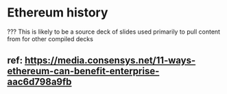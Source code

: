 # Ethereum history

???
This is likely to be a source deck of slides used primarily to pull content from for other compiled decks

ref: https://media.consensys.net/11-ways-ethereum-can-benefit-enterprise-aac6d798a9fb
---
